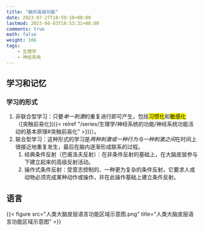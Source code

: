 ```yaml
---
title: "脑的高级功能"
date: 2023-07-27T18:59:10+08:00
lastmod: 2023-08-03T19:53:31+08:00
comments: true
math: false
weight: 106
tags:
    - 生理学
    - 神经系统
---
```



## 学习和记忆

### 学习的形式

1. 非联合型学习：只要*单一刺激*的重复进行即可产生，包括<mark>习惯化</mark>和<mark>敏感化</mark>（[突触前易化]({{< relref "/series/生理学/神经系统的功能/神经系统功能活动的基本原理#突触前易化" >}})）。
2. 联合型学习：这种形式的学习是*两种刺激或一种行为与一种刺激之间*在时间上很接近地重复发生，最后在脑内逐渐形成联系的过程。
    1. 经典条件反射（巴甫洛夫反射）：在非条件反射的基础上，在大脑皮层参与下建立起来的高级反射活动。
    2. 操作式条件反射：受意志控制的、一种更为复杂的条件反射，它要求人或动物必须完成某种动作或操作，并在此操作基础上建立条件反射。

## 语言

{{< figure src="人类大脑皮层语言功能区域示意图.png" title="人类大脑皮层语言功能区域示意图" >}}
